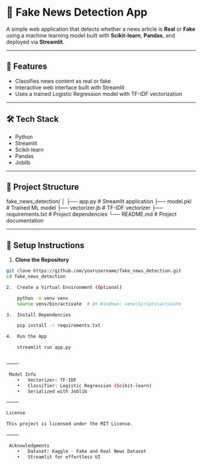 
# 📰 Fake News Detection App

A simple web application that detects whether a news article is **Real** or **Fake** using a machine learning model built with **Scikit-learn**, **Pandas**, and deployed via **Streamlit**.

---

## 🚀 Features

- Classifies news content as real or fake
- Interactive web interface built with Streamlit
- Uses a trained Logistic Regression model with TF-IDF vectorization

---

## 🛠️ Tech Stack

- Python
- Streamlit
- Scikit-learn
- Pandas
- Joblib

---

## 📁 Project Structure

fake_news_detection/
│
├── app.py               # Streamlit application
├── model.pkl            # Trained ML model
├── vectorizer.jb        # TF-IDF vectorizer
├── requirements.txt     # Project dependencies
└── README.md            # Project documentation

---

## 🔧 Setup Instructions

1. **Clone the Repository**

```bash
git clone https://github.com/yourusername/fake_news_detection.git
cd fake_news_detection

2.  Create a Virtual Environment (Optional)

    python -m venv venv
    source venv/bin/activate  # On Windows: venv\Scripts\activate

3.	Install Dependencies

    pip install -r requirements.txt

4.	Run the App

    streamlit run app.py


⸻

 Model Info
	•	Vectorizer: TF-IDF
	•	Classifier: Logistic Regression (Scikit-learn)
	•	Serialized with Joblib

⸻

License

This project is licensed under the MIT License.

⸻

 Acknowledgments
	•	Dataset: Kaggle - Fake and Real News Dataset
	•	Streamlit for effortless UI
